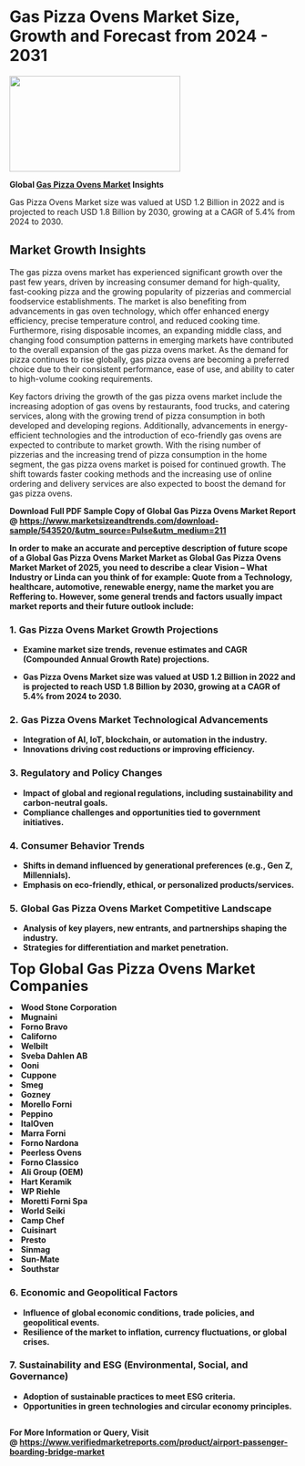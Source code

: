 <H1>Gas Pizza Ovens Market Size, Growth and Forecast from 2024 - 2031</H1><img class="aligncenter size-medium wp-image-584254" src="https://thirdeyenews.in/wp-content/uploads/2024/09/Global-Market-Research-300x168.jpeg" alt="" width="300" height="168" /><p><strong>Global&nbsp;<a href="https://www.marketsizeandtrends.com/download-sample/543520/&amp;utm_source=Pulse&amp;utm_medium=211">Gas Pizza Ovens Market</a> Insights</strong></p><p>Gas Pizza Ovens Market size was valued at USD 1.2 Billion in 2022 and is projected to reach USD 1.8 Billion by 2030, growing at a CAGR of 5.4% from 2024 to 2030.</p><p><h2>Market Growth Insights</h2> <p>The gas pizza ovens market has experienced significant growth over the past few years, driven by increasing consumer demand for high-quality, fast-cooking pizza and the growing popularity of pizzerias and commercial foodservice establishments. The market is also benefiting from advancements in gas oven technology, which offer enhanced energy efficiency, precise temperature control, and reduced cooking time. Furthermore, rising disposable incomes, an expanding middle class, and changing food consumption patterns in emerging markets have contributed to the overall expansion of the gas pizza ovens market. As the demand for pizza continues to rise globally, gas pizza ovens are becoming a preferred choice due to their consistent performance, ease of use, and ability to cater to high-volume cooking requirements.</p> <p><strong></strong></p> <p>Key factors driving the growth of the gas pizza ovens market include the increasing adoption of gas ovens by restaurants, food trucks, and catering services, along with the growing trend of pizza consumption in both developed and developing regions. Additionally, advancements in energy-efficient technologies and the introduction of eco-friendly gas ovens are expected to contribute to market growth. With the rising number of pizzerias and the increasing trend of pizza consumption in the home segment, the gas pizza ovens market is poised for continued growth. The shift towards faster cooking methods and the increasing use of online ordering and delivery services are also expected to boost the demand for gas pizza ovens.</p> <p><strong></p><p><span class=""><strong>Download Full PDF Sample Copy of Global Gas Pizza Ovens Market Report</strong> @ <a href="https://www.marketsizeandtrends.com/download-sample/543520/&amp;utm_source=Pulse&amp;utm_medium=211" target="_blank">https://www.marketsizeandtrends.com/download-sample/543520/&amp;utm_source=Pulse&amp;utm_medium=211</a></span></p><p>In order to make an accurate and perceptive description of future scope of a Global&nbsp;Gas Pizza Ovens Market Market as Global&nbsp;Gas Pizza Ovens Market Market of 2025, you need to describe a clear Vision &ndash; What Industry or Linda can you think of for example: Quote from a Technology, healthcare, automotive, renewable energy, name the market you are Reffering to. However, some general trends and factors usually impact market reports and their future outlook include:</p><h3>1.&nbsp;<strong>Gas Pizza Ovens Market Growth Projections</strong></h3><ul><li>Examine market size trends, revenue estimates and CAGR (Compounded Annual Growth Rate) projections.</li><li><p>Gas Pizza Ovens Market size was valued at USD 1.2 Billion in 2022 and is projected to reach USD 1.8 Billion by 2030, growing at a CAGR of 5.4% from 2024 to 2030.</p></li></ul><h3>2.&nbsp;<strong>Gas Pizza Ovens Market Technological Advancements</strong></h3><ul><li>Integration of AI, IoT, blockchain, or automation in the industry.</li><li>Innovations driving cost reductions or improving efficiency.</li></ul><h3>3.&nbsp;<strong>Regulatory and Policy Changes</strong></h3><ul><li>Impact of global and regional regulations, including sustainability and carbon-neutral goals.</li><li>Compliance challenges and opportunities tied to government initiatives.</li></ul><h3>4.&nbsp;<strong>Consumer Behavior Trends</strong></h3><ul><li>Shifts in demand influenced by generational preferences (e.g., Gen Z, Millennials).</li><li>Emphasis on eco-friendly, ethical, or personalized products/services.</li></ul><h3>5.&nbsp;<strong>Global Gas Pizza Ovens Market Competitive Landscape</strong></h3><ul><li>Analysis of key players, new entrants, and partnerships shaping the industry.</li><li>Strategies for differentiation and market penetration.</li></ul><p data-pm-slice="1 1 []"><span style="color: inherit; font-family: inherit; font-size: 25px;">Top Global Gas Pizza Ovens Market Companies</span></p><div class="" data-test-id=""><p><li>Wood Stone Corporation</li><li> Mugnaini</li><li> Forno Bravo</li><li> Californo</li><li> Welbilt</li><li> Sveba Dahlen AB</li><li> Ooni</li><li> Cuppone</li><li> Smeg</li><li> Gozney</li><li> Morello Forni</li><li> Peppino</li><li> ItalOven</li><li> Marra Forni</li><li> Forno Nardona</li><li> Peerless Ovens</li><li> Forno Classico</li><li> Ali Group (OEM)</li><li> Hart Keramik</li><li> WP Riehle</li><li> Moretti Forni Spa</li><li> World Seiki</li><li> Camp Chef</li><li> Cuisinart</li><li> Presto</li><li> Sinmag</li><li> Sun-Mate</li><li> Southstar</li></p></div><h3>6.&nbsp;<strong>Economic and Geopolitical Factors</strong></h3><ul><li>Influence of global economic conditions, trade policies, and geopolitical events.</li><li>Resilience of the market to inflation, currency fluctuations, or global crises.</li></ul><h3>7.&nbsp;<strong>Sustainability and ESG (Environmental, Social, and Governance)</strong></h3><ul><li>Adoption of sustainable practices to meet ESG criteria.</li><li>Opportunities in green technologies and circular economy principles.</li></ul><h2><strong style="font-size: 14px;">For More Information or Query, Visit @&nbsp;</strong><a style="background-color: #ffffff; font-size: 14px;" href="https://www.marketsizeandtrends.com/report/gas-pizza-ovens-market/" target="_blank">https://www.verifiedmarketreports.com/product/airport-passenger-boarding-bridge-market</a></h2>
